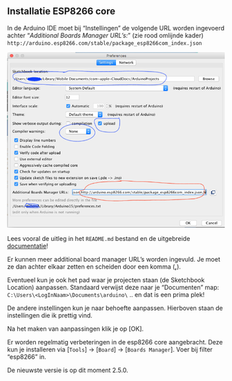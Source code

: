 ## Installatie ESP8266 core
In de Arduino IDE moet bij “Instellingen” de volgende URL worden ingevoerd 
achter “*Additional Boards Manager URL’s:*” (zie rood omlijnde kader)
`http://arduino.esp8266.com/stable/package_esp8266com_index.json`

![](img/Preferences.png)

Lees vooral de uitleg in het `README.md` bestand en de uitgebreide 
[documentatie](https://arduino-esp8266.readthedocs.io/en/2.5.0/)!

Er kunnen meer additional board manager URL’s worden ingevuld. Je moet ze dan 
achter elkaar zetten en scheiden door een komma (**,**).

Eventueel kun je ook het pad waar je projecten staan (de Sketchbook Location) 
aanpassen. Standaard verwijst deze naar je “Documenten” map:
`C:\Users\<LogInNaam>\Documents\arduino\`
.. en dat is een prima plek!

De andere instellingen kun je naar behoefte aanpassen. Hierboven staan de 
instellingen die ik prettig vind. 

Na het maken van aanpassingen klik je op [OK].

Er worden regelmatig verbeteringen in de esp8266 core aangebracht. Deze kun je 
installeren via [`Tools`] -> [`Board`] -> [`Boards Manager`]. Voer bij filter “esp8266” 
in. 

De nieuwste versie is op dit moment 2.5.0.


